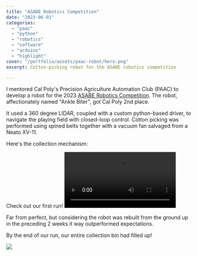 ```yaml
---
title: "ASABE Robotics Competition"
date: "2023-06-01"
categories:
  - "paac"
  - "python"
  - "robotics"
  - "software"
  - "arduino"
  - "highlight"
cover: "/portfolio/assets/paac-robot/hero.png"
excerpt: Cotton-picking robot for the ASABE robotics competition

---
```


I mentored Cal Poly's Precision Agriculture Automation Club (PAAC) to develop a robot for the 2023 [ASABE Robotics Competition](https://asabe.org/Robotics). The robot, affectionately named "Ankle Biter", got Cal Poly 2nd place. 

It used a 360 degree LIDAR, coupled with a custom python-based driver, to navigate the playing field with closed-loop control. Cotton picking was performed using spined belts together with a vacuum fan salvaged from a Neato XV-11. 

Here's the collection mechanism:

<model-viewer
  src="/portfolio/assets/paac-robot/asm.gltf"
  environment-image="/portfolio/assets/environment.hdr"
  shadow-intensity="1"
  camera-controls
  touch-action="pan-y"
  orientation="0deg -90deg 0deg"
  class="w-full h-[30rem]"
/>

Check out our first run!
<video class="m-auto w-[50%]" src="/portfolio/assets/paac-robot/run.mp4" controls></video>

Far from perfect, but considering the robot was rebuilt from the ground up in the preceding 2 weeks it way outperformed expectations.

By the end of our run, our entire collection bin had filled up!

<img class="m-auto w-[50%]" src="/portfolio/assets/paac-robot/take.png" />

